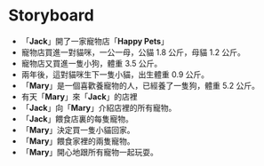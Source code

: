# Storyboard

* 「**Jack**」開了一家寵物店「**Happy Pets**」
* 寵物店買進一對貓咪，一公一母，公貓 1.8 公斤，母貓 1.2 公斤。
* 寵物店又買進一隻小狗，體重 3.5 公斤。
* 兩年後，這對貓咪生下一隻小貓，出生體重 0.9 公斤。
* 「**Mary**」是一個喜歡養寵物的人，已經養了一隻狗，體重 5.2 公斤。
* 有天「**Mary**」來「**Jack**」的店裡
* 「**Jack**」向「**Mary**」介紹店裡的所有寵物。
* 「**Jack**」餵食店裏的每隻寵物。
* 「**Mary**」決定買一隻小貓回家。
* 「**Mary**」餵食家裡的兩隻寵物。
* 「**Mary**」開心地跟所有寵物一起玩耍。